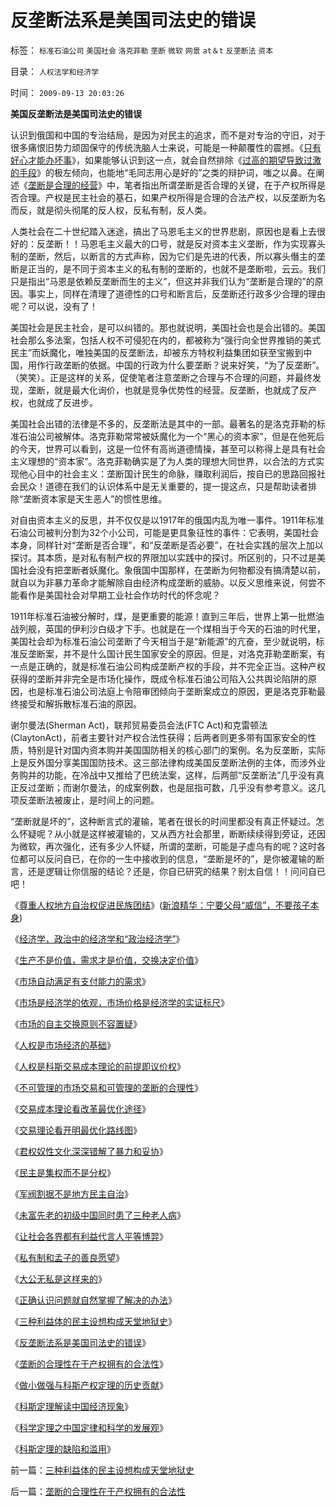 # 反垄断法系是美国司法史的错误

标签： `标准石油公司` `美国社会` `洛克菲勒` `垄断` `微软` `网景` `at＆t` `反垄断法` `资本` 

目录： `人权法学和经济学`

时间： `2009-09-13 20:03:26`

**美国反垄断法是美国司法史的错误**

认识到俄国和中国的专治结局，是因为对民主的追求，而不是对专治的守旧，对于很多痛恨旧势力顽固保守的传统洗脑人士来说，可能是一种颠覆性的震撼。《[只有好心才能办坏事](../../../2009/2/11/好心可能办坏事：西汉和王莽朝的经济危机.md)》，如果能够认识到这一点，就会自然排除《[过高的期望导致过激的手段](../../../2009/8/29/过高的期望造就了唯心，左倾，和乌托邦.md)》的极左倾向，也能地“毛同志用心是好的”之类的辩护词，嗤之以鼻。在阐述《[垄断是合理的经营](../../../2009/9/12/产权归属清晰前提下的平等博羿.md)》中，笔者指出所谓垄断是否合理的关键，在于产权所得是否合理。产权是民主社会的基石，如果产权所得是合理的合法产权，以反垄断为名而反，就是彻头彻尾的反人权，反私有制，反人类。

人类社会在二十世纪踏入迷途，搞出了马恩毛主义的世界悲剧，原因也是看上去很好的：反垄断！！马恩毛主义最大的口号，就是反对资本主义垄断，作为实现寡头制的垄断，然后，以断言的方式声称，因为它们是先进的代表，所以寡头僭主的垄断是正当的，是不同于资本主义的私有制的垄断的，也就不是垄断啦，云云。我们只是指出“马恩是依赖反垄断而生的主义”，但这并非我们认为“垄断是合理的”的原因。事实上，同样在清理了道德性的口号和断言后，反垄断还行政多少合理的理由呢？可以说，没有了！

美国社会是民主社会，是可以纠错的。那也就说明，美国社会也是会出错的。美国社会那么多法案，包括人权不可侵犯在内的，都被称为“强行向全世界推销的美式民主”而妖魔化，唯独美国的反垄断法，却被东方特权利益集团如获至宝搬到中国，用作行政垄断的依据。中国的行政为什么要垄断？说来好笑，“为了反垄断”。（笑笑）。正是这样的关系，促使笔者注意垄断之合理与不合理的问题，并最终发现，垄断，就是最大化询价，也就是竞争优势性的经营。反垄断，也就成了反产权，也就成了反进步。

美国社会出错的法律是不多的，反垄断法是其中的一部。最著名的是洛克菲勒的标准石油公司被解体。洛克菲勒常常被妖魔化为一个“黑心的资本家”，但是在他死后的今天，世界可以看到，这是一位怀有高尚道德情操，甚至可以称得上是具有社会主义理想的“资本家”。洛克菲勒确实是了为人类的理想大同世界，以合法的方式实现他心目中的社会主义：垄断国计民生的命脉，赚取利润后，按自已的思路回报社会民众！道德在我们的认识体系中是无关重要的，提一提这点，只是帮助读者排除“垄断资本家是天生恶人”的惯性思维。

对自由资本主义的反思，并不仅仅是以1917年的俄国内乱为唯一事件。1911年标准石油公司被判分割为32个小公司，可能是更具象征性的事件：它表明，美国社会本身，同样针对“垄断是否合理”，和“反垄断是否必要”，在社会实践的层次上加以探讨。其本质，是对私有制产权的界限加以实践中的探讨。所区别的，只不过是美国社会没有把垄断者妖魔化。象俄国中国那样，在垄断为何物都没有搞清楚以前，就自以为非暴力革命才能解除自由经济构成垄断的威胁。以反义思维来说，何尝不能看作是美国社会对早期工业社会作坊时代的怀念呢？

1911年标准石油被分解时，煤，是更重要的能源！直到三年后，世界上第一批燃油战列舰，英国的伊利沙白级才下手。也就是在一个煤相当于今天的石油的时代里，美国社会却为标准石油公司垄断了今天相当于是“新能源”的亢奋，至少就说明，标准反垄断案，并不是什么国计民生国家安全的原因。但是，对洛克菲勒垄断案，有一点是正确的，就是标准石油公司构成垄断产权的手段，并不完全正当。这种产权获得的垄断并非完全是市场化操作，既成令标准石油公司陷入公共舆论陷阱的原因，也是标准石油公司法庭上令陪审团倾向于垄断案成立的原因，更是洛克菲勒最终接受和解拆散标准石油的原因。

谢尔曼法(Sherman Act)，联邦贸易委员会法(FTC Act)和克雷顿法(ClaytonAct)，前者主要针对产权合法性获得；后两者则更多带有国家安全的性质，特别是针对国内资本购并美国国防相关的核心部门的案例。名为反垄断，实际上是反外国分享美国国防技术。这三部法律构成美国反垄断法例的主体，而涉外业务购并的功能，在冷战中又推给了巴统法案，这样，后两部“反垄断法”几乎没有真正反过垄断；而谢尔曼法，的成案例数，也是屈指可数，几乎没有参考意义。这几项反垄断法被废止，是时间上的问题。

“垄断就是坏的”，这种断言式的灌输，笔者在很长的时间里都没有真正怀疑过。怎么怀疑呢？从小就是这样被灌输的，又从西方社会那里，断断续续得到旁证，还因为微软，再次强化，还有多少人怀疑，所谓的垄断，可能是子虚乌有的呢？这时各位都可以反问自已，在你的一生中接收到的信息，“垄断是坏的”，是你被灌输的断言，还是逻辑让你信服的结论？还是，你自已研究的结果？别太自信！！问问自已吧！

《[尊重人权地方自治权促进民族团结](http://darthvad.blog.sohu.com/131400241.html)》([新浪精华：宁要父母“威信”，不要孩子本身](http://darthvad.blog.sohu.com/131400241.html))

《[经济学，政治中的经济学和“政治经济学”](../../../2009/9/9/经济学，政治中的经济学和“政治经济学”.md)》

《[生产不是价值，需求才是价值，交换决定价值](../../../2008/8/25/价值守恒定律：交换决定价值，政府采购与泡沫GDP.md)》

《[市场自动满足有支付能力的需求](../../../2009/2/1/市场自动满足人权自主的有能力的交换需求.md)》

《[市场是经济学的依观，市场价格是经济学的实证标尺](../../../2009/2/3/市场，是经济学的依归，万能的观测标尺.md)》

《[市场的自主交换原则不容置疑](../../../2009/2/5/市场经济的自由交换原则不容争辩.md)》

《[人权是市场经济的基础](../../../2009/2/5/市场经济的自由交换原则不容争辩.md)》

《[人权是科斯交易成本理论的前提即议价权](../../../2009/9/9/人权是科斯交易成本理论的前提即议价权.md)》

《[不可管理的市场交易和可管理的垄断的合理性](../../../2009/9/9/不可管理的市场交易和可管理的垄断的合理性.md)》

《[交易成本理论看改革最优化途径](../../../2009/9/9/交易成本理论看最优化途径.md)》

《[交易理论看开明最优化路线图](../../../2009/9/10/最优化上而下的开明路线图.md)》

《[君权奴性文化深深错解了暴力和妥协](../../../2009/9/10/君权奴性文化下被错解的暴力和妥协.md)》

《[民主是集权而不是分权](../../../2009/9/10/民主是集权而不是分权.md)》

《[军阀割据不是地方民主自治](../../../2009/9/10/军阀割据不是地方民主自治.md)》

《[未富先老的初级中国同时患了三种老人病](../../../2009/9/11/少年中国患了三种西方老人病.md)》

《[让社会各界都有利益代言人平等博羿](../../../2009/9/11/让社会各界都有利益代言人平等博羿.md)》

《[私有制和孟子的善良愿望](../../../2009/9/12/私有制和孟子的善良愿望.md)》

《[大公无私是这样来的](../../../2009/9/12/大公无私是这样来的.md)》

《[正确认识问题就自然掌握了解决的办法](../../../2009/9/12/正确认识问题就自然掌握了解决的办法.md)》

《[三种利益体的民主设想构成天堂地狱史](../../../2009/9/13/三种利益体的民主设想构成天堂地狱史.md)》

《[反垄断法系是美国司法史的错误](../../../2009/9/13/反垄断法系是美国司法史的错误.md)》

《[垄断的合理性在于产权拥有的合法性](../../../2009/9/14/垄断的合理性在于产权拥有的合法性.md)》

《[做小做强与科斯产权定理的历史贡献](../../../2009/7/21/做小做强与科斯产权定理的历史贡献.md)》

《[科斯定理解读中国经济现象](../../../2009/7/21/科斯定理解读中国经济现象.md)》

《[科学定理之中国定律和科学的发展观](../../../2009/7/21/科斯定理之中国定律和科学的发展观.md)》

《[科斯定理的缺陷和滥用](../../../2009/7/22/科斯定理的缺陷和交易成本概念的滥用.md)》



前一篇：[三种利益体的民主设想构成天堂地狱史](../../../2009/9/13/三种利益体的民主设想构成天堂地狱史.md)

后一篇：[垄断的合理性在于产权拥有的合法性](../../../2009/9/14/垄断的合理性在于产权拥有的合法性.md)